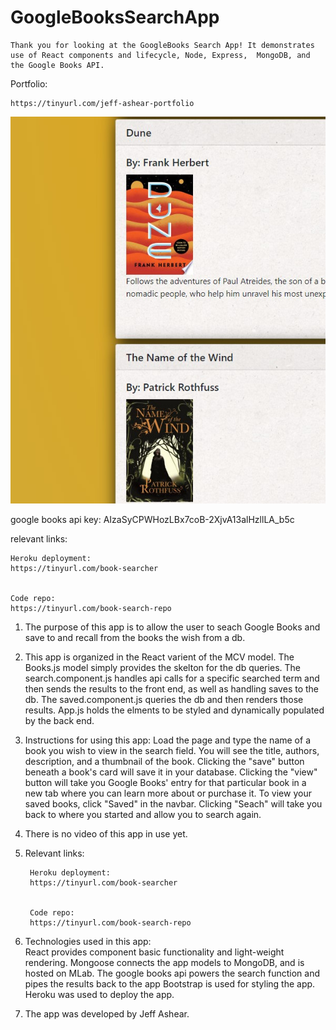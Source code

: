 # GoogleBooksSearchApp
    Thank you for looking at the GoogleBooks Search App! It demonstrates use of React components and lifecycle, Node, Express,  MongoDB, and the Google Books API.

Portfolio:

    https://tinyurl.com/jeff-ashear-portfolio


![Welcome](./client/src/styling/images/bookSearch.jpg)


google books api key:
AIzaSyCPWHozLBx7coB-2XjvA13alHzllLA_b5c

relevant links:

    Heroku deployment:
    https://tinyurl.com/book-searcher


    Code repo: 
    https://tinyurl.com/book-search-repo
    


1. The purpose of this app is to allow the user to seach Google Books and save to and recall from the books the wish from a db.

2. This app is organized in the React varient of the MCV model.  The Books.js model simply provides the skelton for the db queries.  The search.component.js handles api calls for a specific searched term and then sends the results to the front end, as well as handling saves to the db.  The saved.component.js queries the db and then renders those results.  App.js holds the elments to be styled and dynamically populated by the back end.

3.  Instructions for using this app:  Load the page and type the name of a book you wish to view in the search field.  You will see the title, authors, description, and a thumbnail of the book.  Clicking the "save" button beneath a book's card will save it in your database.  Clicking the "view" button will take you Google Books' entry for that particular book in a new tab where you can learn more about or purchase it.  To view your saved books, click "Saved" in the navbar.  Clicking "Seach" will take you back to where you started and allow you to search again.

4. There is no video of this app in use yet.

5. Relevant links:

        Heroku deployment:
        https://tinyurl.com/book-searcher


        Code repo: 
        https://tinyurl.com/book-search-repo

6. Technologies used in this app:  
        React provides component basic functionality and light-weight rendering.
        Mongoose connects the app models to MongoDB, and is hosted on MLab.
        The google books api powers the search function and pipes the results back to the app
        Bootstrap is used for styling the app.
        Heroku was used to deploy the app.

7. The app was developed by Jeff Ashear.